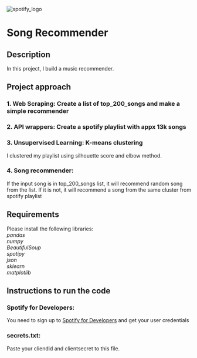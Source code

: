 ![spotify_logo](https://storage.googleapis.com/pr-newsroom-wp/1/2018/11/Spotify_Logo_RGB_Green.png)

# Song Recommender
## Description

In this project, I build a music recommender.


## Project approach

### 1. Web Scraping: Create a list of top_200_songs and make a simple recommender

### 2. API wrappers: Create a spotify playlist with appx 13k songs

### 3. Unsupervised Learning: K-means clustering

I clustered my playlist using silhouette score and elbow method.

### 4. Song recommender: 
If the input song is in top_200_songs list, it will recommend random song from the list. If it is not, it will recommend a song from the same cluster from spotify playlist


## Requirements

Please install the following libraries:\
*pandas*\
*numpy*\
*BeautifulSoup*\
*spotipy*\
*json*\
*sklearn*\
*matplotlib*


## Instructions to run the code

### Spotify for Developers:

You need to sign up to [Spotify for Developers](https://developer.spotify.com/) and get your user credentials 

### secrets.txt:

Paste your cliendid and clientsecret to this file.
